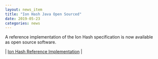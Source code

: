 ```yaml
---
layout: news_item
title: "Ion Hash Java Open Sourced"
date: 2019-05-23
categories: news
---
```

A reference implementation of the Ion Hash specification is now available as open source software.

| [Ion Hash Reference Implementation](https://github.com/amazon-ion/ion-hash-java) |

